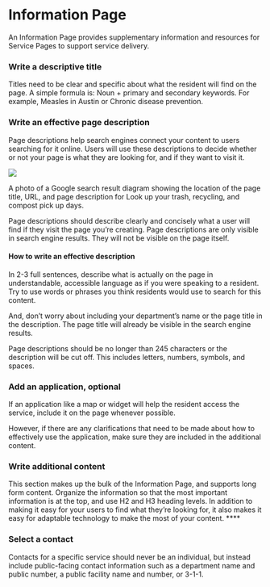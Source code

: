 # Information Page

An Information Page provides supplementary information and resources for Service Pages to support service delivery.

### **Write a descriptive title**

Titles need to be clear and specific about what the resident will find on the page.  A simple formula is: Noun + primary and secondary keywords. For example, Measles in Austin or Chronic disease prevention.

### **Write an effective page description**

Page descriptions help search engines connect your content to users searching for it online. Users will use these descriptions to decide whether or not your page is what they are looking for, and if they want to visit it.

![](https://lh5.googleusercontent.com/YKUlVL17X-MwvUJVwIfMEpwoJ7mWCB0IcjO4PdAQTPOpMUX1OtqQ91jYx83EZbLxCxMYkBIY7KXf1mPfVGLYrbbKaBRN-a87YGgtd1CT1Z0vYbSR1Gw3U4E4ywoMDSAH0QmQftdh)

A photo of a Google search result diagram showing the location of the page title, URL, and page description for Look up your trash, recycling, and compost pick up days.

Page descriptions should describe clearly and concisely what a user will find if they visit the page you’re creating. Page descriptions are only visible in search engine results. They will not be visible on the page itself.

#### **How to write an effective description**

In 2-3 full sentences, describe what is actually on the page in understandable, accessible language as if you were speaking to a resident. Try to use words or phrases you think residents would use to search for this content.

And, don’t worry about including your department’s name or the page title in the description. The page title will already be visible in the search engine results.

Page descriptions should be no longer than 245 characters or the description will be cut off. This includes letters, numbers, symbols, and spaces.

### **Add an application, optional**

If an application like a map or widget will help the resident access the service, include it on the page whenever possible.

However, if there are any clarifications that need to be made about how to effectively use the application, make sure they are included in the additional content.

### **Write additional content**

This section makes up the bulk of the Information Page, and supports long form content. Organize the information so that the most important information is at the top, and use H2 and H3 heading levels. In addition to making it easy for your users to find what they’re looking for, it also makes it easy for adaptable technology to make the most of your content.   ****

### **Select a contact**

Contacts for a specific service should never be an individual, but instead include public-facing contact information such as a department name and public number, a public facility name and number, or 3-1-1.  



